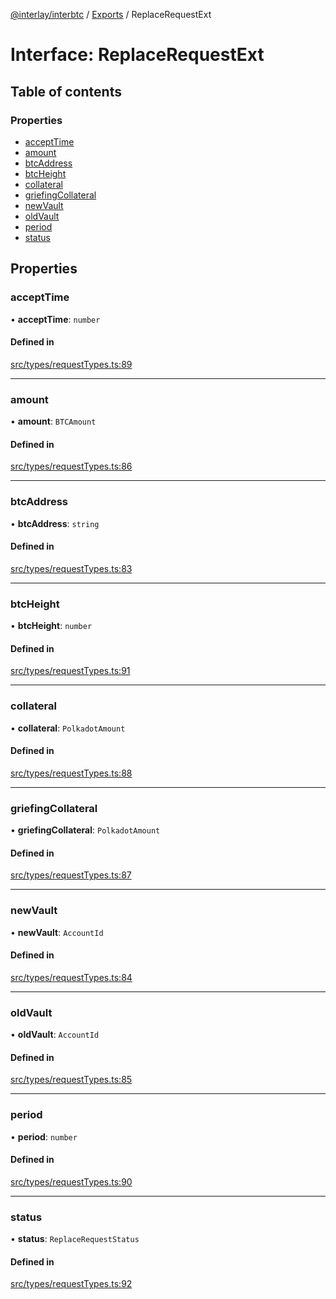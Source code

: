 [@interlay/interbtc](/README.md) / [Exports](/modules.md) / ReplaceRequestExt

# Interface: ReplaceRequestExt

## Table of contents

### Properties

- [acceptTime](/interfaces/ReplaceRequestExt.md#accepttime)
- [amount](/interfaces/ReplaceRequestExt.md#amount)
- [btcAddress](/interfaces/ReplaceRequestExt.md#btcaddress)
- [btcHeight](/interfaces/ReplaceRequestExt.md#btcheight)
- [collateral](/interfaces/ReplaceRequestExt.md#collateral)
- [griefingCollateral](/interfaces/ReplaceRequestExt.md#griefingcollateral)
- [newVault](/interfaces/ReplaceRequestExt.md#newvault)
- [oldVault](/interfaces/ReplaceRequestExt.md#oldvault)
- [period](/interfaces/ReplaceRequestExt.md#period)
- [status](/interfaces/ReplaceRequestExt.md#status)

## Properties

### acceptTime

• **acceptTime**: `number`

#### Defined in

[src/types/requestTypes.ts:89](https://github.com/interlay/interbtc-js/blob/f88be88/src/types/requestTypes.ts#L89)

___

### amount

• **amount**: `BTCAmount`

#### Defined in

[src/types/requestTypes.ts:86](https://github.com/interlay/interbtc-js/blob/f88be88/src/types/requestTypes.ts#L86)

___

### btcAddress

• **btcAddress**: `string`

#### Defined in

[src/types/requestTypes.ts:83](https://github.com/interlay/interbtc-js/blob/f88be88/src/types/requestTypes.ts#L83)

___

### btcHeight

• **btcHeight**: `number`

#### Defined in

[src/types/requestTypes.ts:91](https://github.com/interlay/interbtc-js/blob/f88be88/src/types/requestTypes.ts#L91)

___

### collateral

• **collateral**: `PolkadotAmount`

#### Defined in

[src/types/requestTypes.ts:88](https://github.com/interlay/interbtc-js/blob/f88be88/src/types/requestTypes.ts#L88)

___

### griefingCollateral

• **griefingCollateral**: `PolkadotAmount`

#### Defined in

[src/types/requestTypes.ts:87](https://github.com/interlay/interbtc-js/blob/f88be88/src/types/requestTypes.ts#L87)

___

### newVault

• **newVault**: `AccountId`

#### Defined in

[src/types/requestTypes.ts:84](https://github.com/interlay/interbtc-js/blob/f88be88/src/types/requestTypes.ts#L84)

___

### oldVault

• **oldVault**: `AccountId`

#### Defined in

[src/types/requestTypes.ts:85](https://github.com/interlay/interbtc-js/blob/f88be88/src/types/requestTypes.ts#L85)

___

### period

• **period**: `number`

#### Defined in

[src/types/requestTypes.ts:90](https://github.com/interlay/interbtc-js/blob/f88be88/src/types/requestTypes.ts#L90)

___

### status

• **status**: `ReplaceRequestStatus`

#### Defined in

[src/types/requestTypes.ts:92](https://github.com/interlay/interbtc-js/blob/f88be88/src/types/requestTypes.ts#L92)
